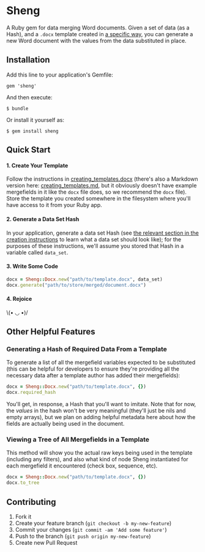 # Sheng

A Ruby gem for data merging Word documents.  Given a set of data (as a Hash), and a `.docx` template created in [a specific way](docs/creating_templates.md), you can generate a new Word document with the values from the data substituted in place.

## Installation

Add this line to your application's Gemfile:

    gem 'sheng'

And then execute:

    $ bundle

Or install it yourself as:

    $ gem install sheng

## Quick Start

#### 1. Create Your Template
Follow the instructions in [creating_templates.docx](https://github.com/renewablefunding/sheng/raw/master/docs/creating_templates.docx) (there's also a Markdown version here: [creating_templates.md](docs/creating_templates.md), but it obviously doesn't have example mergefields in it like the `docx` file does, so we recommend the `docx` file).  Store the template you created somewhere in the filesystem where you'll have access to it from your Ruby app.

#### 2. Generate a Data Set Hash
In your application, generate a data set Hash (see [the relevant section in the creation instructions](docs/creating_templates.md#the-data-set) to learn what a data set should look like); for the purposes of these instructions, we'll assume you stored that Hash in a variable called `data_set`.

#### 3. Write Some Code
```ruby
docx = Sheng::Docx.new("path/to/template.docx", data_set)
docx.generate("path/to/store/merged/document.docx")
```

#### 4. Rejoice
\\(• ◡ •)/

## Other Helpful Features

### Generating a Hash of Required Data From a Template
To generate a list of all the mergefield variables expected to be substituted (this can be helpful for developers to ensure they're providing all the necessary data after a template author has added their mergefields):

```ruby
docx = Sheng::Docx.new("path/to/template.docx", {})
docx.required_hash
```

You'll get, in response, a Hash that you'll want to imitate.  Note that for now, the *values* in the hash won't be very meaningful (they'll just be nils and empty arrays), but we plan on adding helpful metadata here about how the fields are actually being used in the document.

### Viewing a Tree of All Mergefields in a Template
This method will show you the actual raw keys being used in the template (including any filters), and also what kind of node Sheng instantiated for each mergefield it encountered (check box, sequence, etc).

```ruby
docx = Sheng::Docx.new("path/to/template.docx", {})
docx.to_tree
```

## Contributing

1. Fork it
2. Create your feature branch (`git checkout -b my-new-feature`)
3. Commit your changes (`git commit -am 'Add some feature'`)
4. Push to the branch (`git push origin my-new-feature`)
5. Create new Pull Request
